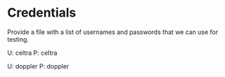 # Credentials

Provide a file with a list of usernames and passwords that we can use for testing.


U: celtra
P: celtra

U: doppler
P: doppler
